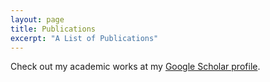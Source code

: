 ```yaml
---
layout: page
title: Publications
excerpt: "A List of Publications"
---
```


Check out my academic works at my [Google Scholar profile](https://scholar.google.com/citations?hl=en&user=ilvNpCoAAAAJ&view_op=list_works&sortby=pubdate).

